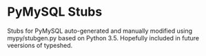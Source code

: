 # PyMySQL Stubs #

Stubs for PyMySQL auto-generated and manually modified using mypy/stubgen.py based on Python 3.5. Hopefully included in future veersions of typeshed.
